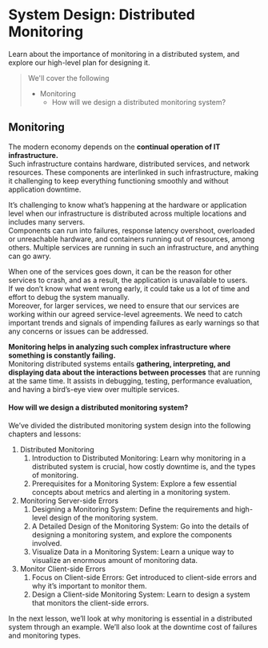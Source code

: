 # System Design: Distributed Monitoring

Learn about the importance of monitoring in a distributed system, and explore our high-level plan for designing it.

> We'll cover the following
>
> - Monitoring
>   - How will we design a distributed monitoring system?

## Monitoring

The modern economy depends on the **continual operation of IT infrastructure.**  
 Such infrastructure contains hardware, distributed services, and network resources. These components are interlinked in such infrastructure, making it challenging to keep everything functioning smoothly and without application downtime.

It’s challenging to know what’s happening at the hardware or application level when our infrastructure is distributed across multiple locations and includes many servers.  
 Components can run into failures, response latency overshoot, overloaded or unreachable hardware, and containers running out of resources, among others. Multiple services are running in such an infrastructure, and anything can go awry.

When one of the services goes down, it can be the reason for other services to crash, and as a result, the application is unavailable to users.  
 If we don’t know what went wrong early, it could take us a lot of time and effort to debug the system manually.  
 Moreover, for larger services, we need to ensure that our services are working within our agreed service-level agreements. We need to catch important trends and signals of impending failures as early warnings so that any concerns or issues can be addressed.

**Monitoring helps in analyzing such complex infrastructure where something is constantly failing.**  
 Monitoring distributed systems entails **gathering, interpreting, and displaying data about the interactions between processes** that are running at the same time. It assists in debugging, testing, performance evaluation, and having a bird’s-eye view over multiple services.

#### How will we design a distributed monitoring system?

We’ve divided the distributed monitoring system design into the following chapters and lessons:

1. Distributed Monitoring
   1. Introduction to Distributed Monitoring: Learn why monitoring in a distributed system is crucial, how costly downtime is, and the types of monitoring.
   2. Prerequisites for a Monitoring System: Explore a few essential concepts about metrics and alerting in a monitoring system.
2. Monitoring Server-side Errors
   1. Designing a Monitoring System: Define the requirements and high-level design of the monitoring system.
   2. A Detailed Design of the Monitoring System: Go into the details of designing a monitoring system, and explore the components involved.
   3. Visualize Data in a Monitoring System: Learn a unique way to visualize an enormous amount of monitoring data.
3. Monitor Client-side Errors
   1. Focus on Client-side Errors: Get introduced to client-side errors and why it’s important to monitor them.
   2. Design a Client-side Monitoring System: Learn to design a system that monitors the client-side errors.

In the next lesson, we’ll look at why monitoring is essential in a distributed system through an example. We’ll also look at the downtime cost of failures and monitoring types.

